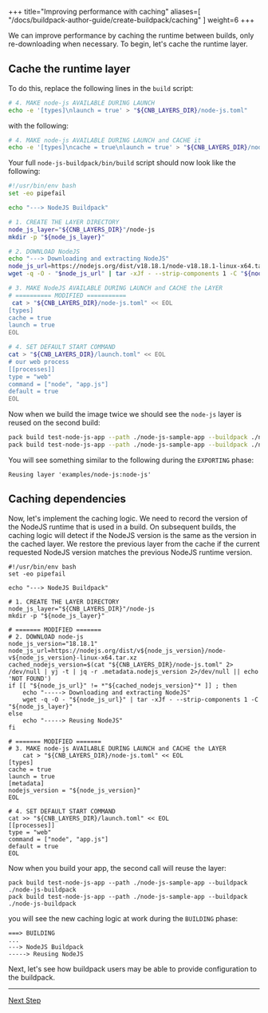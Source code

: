 
+++
title="Improving performance with caching"
aliases=[
  "/docs/buildpack-author-guide/create-buildpack/caching"
]
weight=6
+++

<!-- test:suite=create-buildpack;weight=7 -->

We can improve performance by caching the runtime between builds, only re-downloading when necessary. To begin, let's cache the runtime layer.

## Cache the runtime layer

To do this, replace the following lines in the `build` script:

```bash
# 4. MAKE node-js AVAILABLE DURING LAUNCH
echo -e '[types]\nlaunch = true' > "${CNB_LAYERS_DIR}/node-js.toml"
```

with the following:

```bash
# 4. MAKE node-js AVAILABLE DURING LAUNCH and CACHE it
echo -e '[types]\ncache = true\nlaunch = true' > "${CNB_LAYERS_DIR}/node-js.toml"
```

Your full `node-js-buildpack/bin/build`<!--+"{{open}}"+--> script should now look like the following:

<!-- test:file=node-js-buildpack/bin/build -->
```bash
#!/usr/bin/env bash
set -eo pipefail

echo "---> NodeJS Buildpack"

# 1. CREATE THE LAYER DIRECTORY
node_js_layer="${CNB_LAYERS_DIR}"/node-js
mkdir -p "${node_js_layer}"

# 2. DOWNLOAD NodeJS
echo "---> Downloading and extracting NodeJS"
node_js_url=https://nodejs.org/dist/v18.18.1/node-v18.18.1-linux-x64.tar.xz
wget -q -O - "$node_js_url" | tar -xJf - --strip-components 1 -C "${node_js_layer}"

# 3. MAKE NodeJS AVAILABLE DURING LAUNCH and CACHE the LAYER
# ========== MODIFIED ===========
 cat > "${CNB_LAYERS_DIR}/node-js.toml" << EOL
[types]
cache = true
launch = true
EOL

# 4. SET DEFAULT START COMMAND
cat > "${CNB_LAYERS_DIR}/launch.toml" << EOL
# our web process
[[processes]]
type = "web"
command = ["node", "app.js"]
default = true
EOL
```

Now when we build the image twice we should see the `node-js` layer is reused on the second build:

<!-- test:exec -->
```bash
pack build test-node-js-app --path ./node-js-sample-app --buildpack ./node-js-buildpack
pack build test-node-js-app --path ./node-js-sample-app --buildpack ./node-js-buildpack
```
<!--+- "{{execute}}"+-->

You will see something similar to the following during the `EXPORTING` phase:

<!-- test:assert=contains -->
```text
Reusing layer 'examples/node-js:node-js'
```

## Caching dependencies

Now, let's implement the caching logic.  We need to record the version of the NodeJS runtime that is used in a build.  On subsequent builds, the caching logic will detect if the NodeJS version is the same as the version in the cached layer.  We restore the previous layer from the cache if the current requested NodeJS version matches the previous NodeJS runtime version.

<!-- test:file=node-js-buildpack/bin/build -->
```
#!/usr/bin/env bash
set -eo pipefail

echo "---> NodeJS Buildpack"

# 1. CREATE THE LAYER DIRECTORY
node_js_layer="${CNB_LAYERS_DIR}"/node-js
mkdir -p "${node_js_layer}"

# ======= MODIFIED =======
# 2. DOWNLOAD node-js
node_js_version="18.18.1"
node_js_url=https://nodejs.org/dist/v${node_js_version}/node-v${node_js_version}-linux-x64.tar.xz
cached_nodejs_version=$(cat "${CNB_LAYERS_DIR}/node-js.toml" 2> /dev/null | yj -t | jq -r .metadata.nodejs_version 2>/dev/null || echo 'NOT FOUND')
if [[ "${node_js_url}" != *"${cached_nodejs_version}"* ]] ; then
    echo "-----> Downloading and extracting NodeJS"
    wget -q -O - "${node_js_url}" | tar -xJf - --strip-components 1 -C "${node_js_layer}"
else
    echo "-----> Reusing NodeJS"
fi

# ======= MODIFIED =======
# 3. MAKE node-js AVAILABLE DURING LAUNCH and CACHE the LAYER
    cat > "${CNB_LAYERS_DIR}/node-js.toml" << EOL
[types]
cache = true
launch = true
[metadata]
nodejs_version = "${node_js_version}"
EOL

# 4. SET DEFAULT START COMMAND
cat >> "${CNB_LAYERS_DIR}/launch.toml" << EOL
[[processes]]
type = "web"
command = ["node", "app.js"]
default = true
EOL
```

Now when you build your app, the second call will reuse the layer:

<!-- test:exec -->
```text
pack build test-node-js-app --path ./node-js-sample-app --buildpack ./node-js-buildpack
pack build test-node-js-app --path ./node-js-sample-app --buildpack ./node-js-buildpack
```
<!--+- "{{execute}}"+-->

you will see the new caching logic at work during the `BUILDING` phase:

<!-- test:assert=contains;ignore-lines=... -->
```text
===> BUILDING
...
---> NodeJS Buildpack
-----> Reusing NodeJS
```

Next, let's see how buildpack users may be able to provide configuration to the buildpack.

<!--+if false+-->
---

<a href="/docs/for-buildpack-authors/tutorials/basic-buildpack/07_make-buildpack-configurable" class="button bg-pink">Next Step</a>
<!--+end+-->
